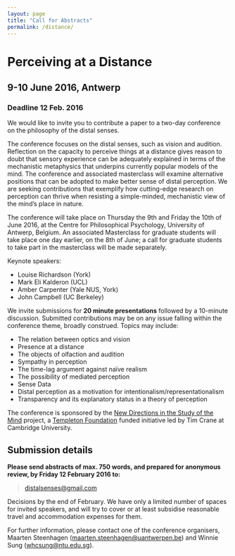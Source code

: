 ```yaml
---
layout: page
title: "Call for Abstracts"
permalink: /distance/
---
```


# Perceiving at a Distance

## 9-10 June 2016, Antwerp

### Deadline 12 Feb. 2016

We would like to invite you to contribute a paper to a two-day conference on the philosophy of the distal senses. 

The conference focuses on the distal senses, such as vision and audition. Reflection on the capacity to perceive things at a distance gives reason to doubt that sensory experience can be adequately explained in terms of the mechanistic metaphysics that underpins currently popular models of the mind. The conference and associated masterclass will examine alternative positions that can be adopted to make better sense of distal perception. We are seeking contributions that exemplify how cutting-edge research on perception can thrive when resisting a simple-minded, mechanistic view of the mind’s place in nature. 

The conference will take place on Thursday the 9th and Friday the 10th of June 2016, at the Centre for Philosophical Psychology, University of Antwerp, Belgium. An associated Masterclass for graduate students will take place one day earlier, on the 8th of June; a call for graduate students to take part in the masterclass will be made separately. 

Keynote speakers:

- Louise Richardson (York)
- Mark Eli Kalderon (UCL)
- Amber Carpenter (Yale NUS, York)
- John Campbell (UC Berkeley)


We invite submissions for __20 minute presentations__ followed by a 10-minute discussion. Submitted contributions may be on any issue falling within the conference theme, broadly construed. Topics may include: 

- The relation between optics and vision 
- Presence at a distance
- The objects of olfaction and audition 
- Sympathy in perception 
- The time-lag argument against naïve realism
- The possibility of mediated perception
- Sense Data
- Distal perception as a motivation for intentionalism/representationalism
- Transparency and its explanatory status in a theory of perception

The conference is sponsored by the [New Directions in the Study of the Mind](http://www.newdirectionsproject.com) project, a [Templeton Foundation](http://www.templeton.org) funded initiative led by Tim Crane at Cambridge University.

## Submission details 

__Please send abstracts of max. 750 words, and prepared for anonymous review, by Friday 12 February 2016 to:__

> distalsenses@gmail.com

Decisions by the end of February. We have only a limited number of spaces for invited speakers, and will try to cover or at least subsidise reasonable travel and accommodation expenses for them.

For further information, please contact one of the conference organisers, Maarten Steenhagen (maarten.steenhagen@uantwerpen.be) and Winnie Sung (whcsung@ntu.edu.sg). 



